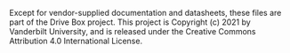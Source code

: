 Except for vendor-supplied documentation and datasheets, these files are part
of the Drive Box project.
This project is Copyright (c) 2021 by Vanderbilt University, and is released
under the Creative Commons Attribution 4.0 International License.
